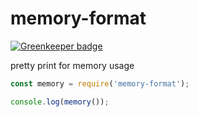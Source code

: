 # memory-format

[![Greenkeeper badge](https://badges.greenkeeper.io/ordermentum/memory-format.svg)](https://greenkeeper.io/)

pretty print for memory usage

```javascript
const memory = require('memory-format');

console.log(memory());
```
